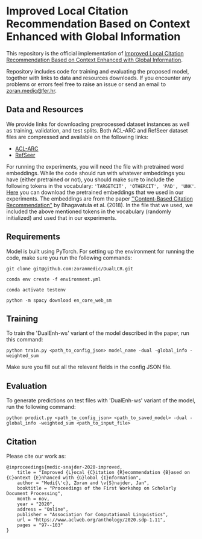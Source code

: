 # Improved Local Citation Recommendation Based on Context Enhanced with Global Information

This repository is the official implementation of [Improved Local Citation Recommendation Based on Context Enhanced with Global Information](https://www.aclweb.org/anthology/2020.sdp-1.11). 

Repository includes code for training and evaluating the proposed model, together with links to data and resources downloads. If you encounter any problems or errors feel free to raise an issue or send an email to <zoran.medic@fer.hr>.

## Data and Resources

We provide links for downloading preprocessed dataset instances as well as training, validation, and test splits. Both ACL-ARC and RefSeer dataset files are compressed and available on the following links:
* [ACL-ARC](https://drive.google.com/file/d/1i-0cmwTM7rBL937PoPBK3mFLvGBusJLS/view?usp=sharing)
* [RefSeer](https://drive.google.com/file/d/13ueqHTn2863EJRVhsK2Itxc2OovlBd0f/view?usp=sharing)

For running the experiments, you will need the file with pretrained word embeddings. While the code should run with whatever embeddings you have (either pretrained or not), you should make sure to include the following tokens in the vocabulary: `'TARGETCIT', 'OTHERCIT', 'PAD', 'UNK'`. 
[Here](https://drive.google.com/file/d/1iiIu1Rz9iGPXs4La5_57CcJVQ8dxEc5j/view?usp=sharing) you can download the pretrained embeddings that we used in our experiments. The embeddings are from the paper [''Content-Based Citation Recommendation"](https://www.aclweb.org/anthology/N18-1022/) by Bhagavatula et al. (2018). In the file that we used, we included the above mentioned tokens in the vocabulary (randomly initialized) and used that in our experiments.

## Requirements

Model is built using PyTorch. For setting up the environment for running the code, make sure you run the following commands:

```
git clone git@github.com:zoranmedic/DualLCR.git

conda env create -f environment.yml

conda activate testenv

python -m spacy download en_core_web_sm

```

## Training

To train the 'DualEnh-ws' variant of the model described in the paper, run this command:

```train
python train.py <path_to_config_json> model_name -dual -global_info -weighted_sum
```

Make sure you fill out all the relevant fields in the config JSON file.


## Evaluation

To generate predictions on test files with 'DualEnh-ws' variant of the model, run the following command:

```eval
python predict.py <path_to_config_json> <path_to_saved_model> -dual -global_info -weighted_sum <path_to_input_file>
```


## Citation

Please cite our work as:
```
@inproceedings{medic-snajder-2020-improved,
    title = "Improved {L}ocal {C}itation {R}ecommendation {B}ased on {C}ontext {E}nhanced with {G}lobal {I}nformation",
    author = "Medi{\'c}, Zoran and \v{S}najder, Jan",
    booktitle = "Proceedings of the First Workshop on Scholarly Document Processing",
    month = nov,
    year = "2020",
    address = "Online",
    publisher = "Association for Computational Linguistics",
    url = "https://www.aclweb.org/anthology/2020.sdp-1.11",
    pages = "97--103"
}
```
